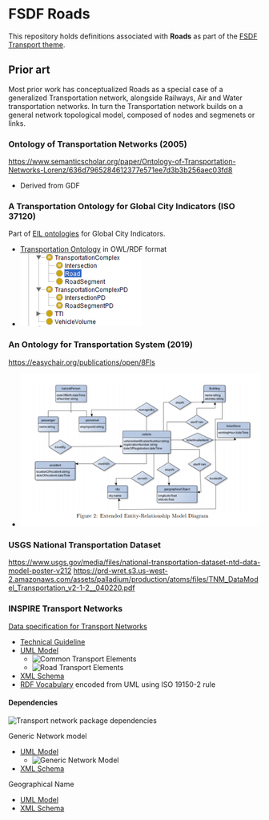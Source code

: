 # FSDF Roads

This repository holds definitions associated with **Roads** as part of the [FSDF Transport theme](https://www.anzlic.gov.au/resources/foundation-spatial-data-framework/fsdf-themes-datasets/transport).

## Prior art

Most prior work has conceptualized Roads as a special case of a generalized Transportation network, alongside Railways, Air and Water transportation networks. 
In turn the Transportation network builds on a general network topological model, composed of nodes and segmenets or links. 

### Ontology of Transportation Networks (2005)

https://www.semanticscholar.org/paper/Ontology-of-Transportation-Networks-Lorenz/636d7965284612377e571ee7d3b3b256aec03fd8

- Derived from GDF

### A Transportation Ontology for Global City Indicators (ISO 37120)

Part of [EIL ontologies](http://ontology.eil.utoronto.ca/) for Global City Indicators. 
- [Transportation Ontology](http://ontology.eil.utoronto.ca/GCI/Transportation/GCI-Transportation.owl) in OWL/RDF format
- ![EIL Roads in class hierarchy](images/EIL-Roads-hierarchy.png)

### An Ontology for Transportation System (2019)

https://easychair.org/publications/open/8Fls 
- ![Extended E-R diagram](images/Ontology-for-transportation-systems-2009.png)

### USGS National Transportation Dataset

https://www.usgs.gov/media/files/national-transportation-dataset-ntd-data-model-poster-v212
https://prd-wret.s3.us-west-2.amazonaws.com/assets/palladium/production/atoms/files/TNM_DataModel_Transportation_v2-1-2__040220.pdf

### INSPIRE Transport Networks

[Data specification for Transport Networks](https://inspire.ec.europa.eu/Themes/115/2892)
- [Technical Guideline](https://inspire.ec.europa.eu/id/document/tg/tn)
- [UML Model](https://inspire.ec.europa.eu/data-model/approved/r4618-ir/html/index.htm?goto=2:1:9:7:7627)
  - ![Common Transport Elements](https://inspire.ec.europa.eu/data-model/approved/r4618-ir/html/EARoot/EA2/EA1/EA9/EA6/EA7585.png)
  - ![Road Transport Elements](https://inspire.ec.europa.eu/data-model/approved/r4618-ir/html/EARoot/EA2/EA1/EA9/EA7/EA7630.png)
- [XML Schema](https://inspire.ec.europa.eu/schemas/tn-ro/4.0/RoadTransportNetwork.xsd)
- [RDF Vocabulary](https://github.com/inspire-eu-rdf/inspire-rdf-vocabularies/tree/master/tn) encoded from UML using ISO 19150-2 rule

#### Dependencies

![Transport network package dependencies](https://inspire.ec.europa.eu/data-model/approved/r4618-ir/html/EARoot/EA2/EA1/EA9/EA7421.png)

Generic Network model

- [UML Model](https://inspire.ec.europa.eu/data-model/approved/r4618-ir/html/index.htm?goto=2:1:9:6:7586)
  - ![Generic Network Model](https://inspire.ec.europa.eu/data-model/approved/r4618-ir/html/EARoot/EA3/EA1/EA5/EA9011.png)
- [XML Schema](https://inspire.ec.europa.eu/schemas/net/4.0/Network.xsd)

Geographical Name

- [UML Model](https://inspire.ec.europa.eu/data-model/approved/r4618-ir/html/index.htm?goto=2:1:6:2:7240)
- [XML Schema](https://inspire.ec.europa.eu/schemas/gn/4.0/GeographicalNames.xsd)
